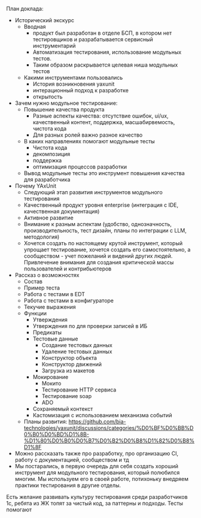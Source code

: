 План доклада:
* Исторический экскурс
	* Вводная
		* продукт был разработан в отделе БСП, в котором нет тестировщиков и разрабатывается сервисный инструментарий
		* Автоматизация тестирования, использование модульных тестов. 
		* Таким образом раскрывается целевая ниша модульных тестов
	* Какими инструментами пользовались
		* История возникновения yaxunit
		* интерационный подход к разработке
		* открытость
* Зачем нужно модульное тестирование:
	* Повышение качества продукта
		* Разные аспекты качества: отсутствие ошибок, ui/ux, качественный контент, поддержка, масшабирвемость, чистота кода
		* Для разных ролей важно разное качество
	* В каких направлениях помогают модульные тесты
		* Чистота кода
		* декомпозиция
		* поддержка
		* оптимизация процессов разработки
	* Вывод модульные тесты это инструмент повышения качества для разработчика
* Почему YAxUnit
	* Следующий этап развития инструментов модульного тестирования
	* Качественный продукт уровня enterprise (интеграция с IDE, качественная документация)
	* Активное развитие
	* Внимание к разным аспектам (удобство, однозначность, производительность, тест дизайн, планы по интеграции с LLM, методология)
	* Хочется создать по настоящему крутой инструмент, который упрощает тестирование, хочется создать его самостоятельно, а сообществом - учет пожеланий и видений других людей. Привлечение внимания для создания критической массы пользователей и контрибьютеров
* Рассказ о возможностях
	* Состав
	* Пример теста
	* Работа с тестами в EDT
	* Работа с тестами в конфигураторе
	* Текучие выражения
	* Функции
		* Утверждения
		* Утверждения по для проверки записей в ИБ
		* Предикаты
		* Тестовые данные
			* Создание тестовых данных
			* Удаление тестовых данных
			* Конструктор объекта
			* Конструктор движений
			* Загрузка из макетов
		* Мокирование
			* Мокито
			* Тестирование HTTP сервиса
			* Тестирование soap
			* ADO
		* Сохраняемый контекст
		* Кастомизация с использованием механизма событий
	* Планы развития: https://github.com/bia-technologies/yaxunit/discussions/categories/%D0%BF%D0%BB%D0%B0%D0%BD%D1%8B-%D1%80%D0%B0%D0%B7%D0%B2%D0%B8%D1%82%D0%B8%D1%8F
* Можно рассказать также про разработку, про организацию CI, работу с документацией, сообществом и тд
* Мы постарались, в первую очередь для себя создать хороший инструмент для модульного тестирования, который полюбился многим. Мы используем его в своей работе, потихоньку внедряем практики тестирования в другие отделы.

Есть желание развивать культуру тестирования среди разработчиков 1с, ребята из ЖК топят за чистый код, за паттерны и подходы. Тесты помогают 